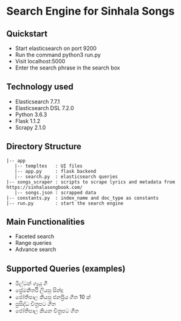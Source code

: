 # Search Engine for Sinhala Songs #

## Quickstart ##
* Start elasticsearch on port 9200
* Run the command python3 run.py
* Visit localhost:5000
* Enter the search phrase in the search box

## Technology used ##
* Elasticsearch 7.7.1
* Elasticsearch DSL 7.2.0
* Python 3.6.3
* Flask 1.1.2
* Scrapy 2.1.0

## Directory Structure ##
    |-- app
       |-- templtes   : UI files
       |-- app.py     : flask backend
       |-- search.py  : elasticsearch queries
    |-- songs_scraper : scripts to scrape lyrics and metadata from https://sinhalasongbook.com/
       |-- songs.json : scrapped data
    |-- constants.py  : index_name and doc_type as constants
    |-- run.py        : start the search engine

## Main Functionalities ##

* Faceted search
* Range queries
* Advance search

## Supported Queries (examples) ##
* මිල්ටන් ගැයූ ගී
* ප්‍රේමකීර්ති ලියපු සින්දු
* ජෝතිපාල කියපු ජනප්‍රිය ගීත 10 ක්
* ප්‍රසිද්ධ චිත්‍රපට ගීත
* ජෝතිපාල කියන චිත්‍රපට ගීත
